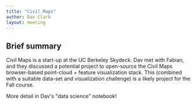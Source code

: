 ```yaml
---
title: "Civil Maps"
author: Dav Clark
layout: meeting
---
```


## Brief summary

Civil Maps is a start-up at the UC Berkeley Skydeck. Dav met with Fabian, and
they discussed a potential project to open-source the Civil Maps browser-based
point-cloud + feature visualization stack. This (combined with a suitable
data-set and visualization challenge) is a likely project for the Fall course.

More detail in Dav's "data science" notebook!
